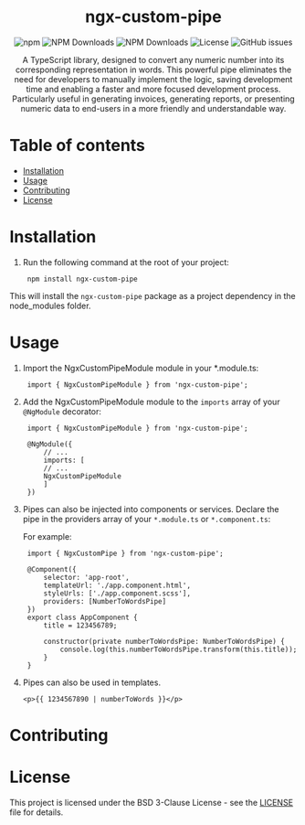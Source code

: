 <center><h1>ngx-custom-pipe</h1>

![npm](https://img.shields.io/npm/v/ngx-custom-pipe)
![NPM Downloads](https://img.shields.io/npm/dw/ngx-custom-pipe)
![NPM Downloads](https://img.shields.io/npm/dt/ngx-custom-pipe)
![License](https://img.shields.io/npm/l/ngx-custom-pipe)
![GitHub issues](https://img.shields.io/github/issues/hamdaanaliquatil/ngx-custom-pipe)

A TypeScript library, designed to convert any numeric number into its corresponding representation in words. This powerful pipe eliminates the need for developers to manually implement the logic, saving development time and enabling a faster and more focused development process. Particularly useful in generating invoices, generating reports, or presenting numeric data to end-users in a more friendly and understandable way.

</center>


# Table of contents

- [Installation](#installation)
- [Usage](#usage)
- [Contributing](#contributing)
- [License](#license)

# Installation

1. Run the following command at the root of your project:

        npm install ngx-custom-pipe

This will install the `ngx-custom-pipe` package as a project dependency in the node_modules folder.

# Usage

1. Import the NgxCustomPipeModule module in your *.module.ts:

        import { NgxCustomPipeModule } from 'ngx-custom-pipe';

2. Add the NgxCustomPipeModule module to the `imports` array of your `@NgModule` decorator:

        
        import { NgxCustomPipeModule } from 'ngx-custom-pipe';

        @NgModule({
            // ...
            imports: [
            // ...
            NgxCustomPipeModule
            ]
        })
        

3. Pipes can also be injected into components or services. Declare the pipe in the providers array of your `*.module.ts` or `*.component.ts`:

    For example:

        import { NgxCustomPipe } from 'ngx-custom-pipe';

        @Component({
            selector: 'app-root',
            templateUrl: './app.component.html',
            styleUrls: ['./app.component.scss'],
            providers: [NumberToWordsPipe]
        })
        export class AppComponent {
            title = 123456789;
            
            constructor(private numberToWordsPipe: NumberToWordsPipe) {
                console.log(this.numberToWordsPipe.transform(this.title));
            }
        }
        

4. Pipes can also be used in templates.

    ```
    <p>{{ 1234567890 | numberToWords }}</p>
    ```

# Contributing

# License

This project is licensed under the BSD 3-Clause License - see the [LICENSE](LICENSE) file for details.